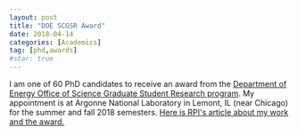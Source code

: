 ```yaml
---
layout: post
title: "DOE SCGSR Award"
date: 2018-04-14
categories: [Academics]
tag: [phd,awards]
#star: true
---
```


I am one of 60 PhD candidates to receive an award from the [Department of Energy Office of Science Graduate Student Research program](https://science.energy.gov/wdts/scgsr/).
My appointment is at Argonne National Laboratory in Lemont, IL (near Chicago) for the summer and fall 2018 semesters.
[Here is RPI's article about my work and the award.](https://news.rpi.edu/content/2018/04/13/better-tools-supercomputer-research)
